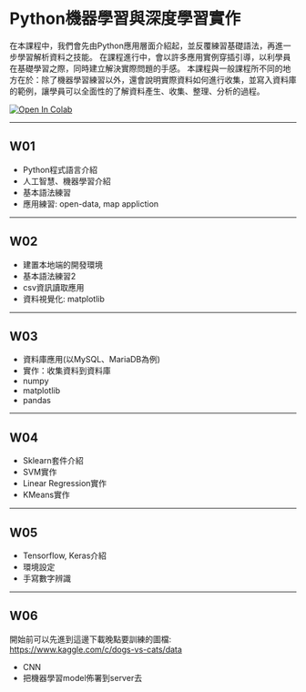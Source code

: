 # Python機器學習與深度學習實作

在本課程中，我們會先由Python應用層面介紹起，並反覆練習基礎語法，再進一步學習解析資料之技能。
在課程進行中，會以許多應用實例穿插引導，以利學員在基礎學習之際，同時建立解決實際問題的手感。
本課程與一般課程所不同的地方在於：除了機器學習練習以外，還會說明實際資料如何進行收集，並寫入資料庫的範例，讓學員可以全面性的了解資料產生、收集、整理、分析的過程。

[![Open In Colab](https://colab.research.google.com/assets/colab-badge.svg)](https://colab.research.google.com/github/maloyang/KH20220820_Python_ML_DL)


----

## W01

- Python程式語言介紹
- 人工智慧、機器學習介紹
- 基本語法練習
- 應用練習: open-data, map appliction

----

## W02

- 建置本地端的開發環境
- 基本語法練習2
- csv資訊讀取應用
- 資料視覺化: matplotlib


----
## W03

- 資料庫應用(以MySQL、MariaDB為例)
- 實作：收集資料到資料庫
- numpy
- matplotlib
- pandas

----
## W04

- Sklearn套件介紹
- SVM實作
- Linear Regression實作
- KMeans實作

----
## W05

- Tensorflow, Keras介紹
- 環境設定
- 手寫數字辨識

----
## W06

開始前可以先進到這邊下載晚點要訓練的圖檔:
https://www.kaggle.com/c/dogs-vs-cats/data

- CNN
- 把機器學習model佈署到server去

